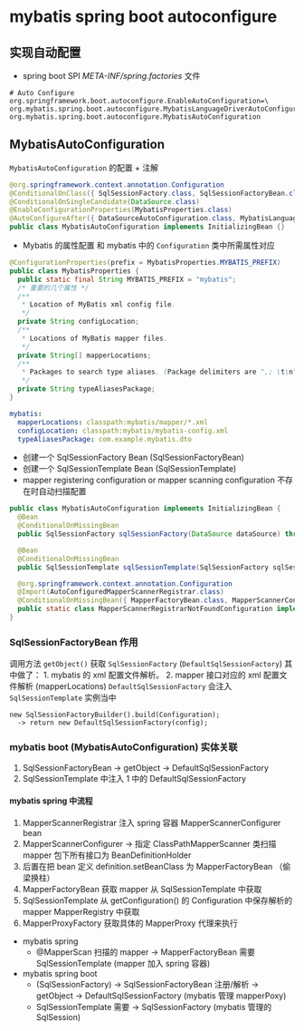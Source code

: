 # mybatis spring boot autoconfigure

## 实现自动配置

* spring boot SPI *META-INF/spring.factories* 文件

```properties
# Auto Configure
org.springframework.boot.autoconfigure.EnableAutoConfiguration=\
org.mybatis.spring.boot.autoconfigure.MybatisLanguageDriverAutoConfiguration,\
org.mybatis.spring.boot.autoconfigure.MybatisAutoConfiguration
```

## MybatisAutoConfiguration

`MybatisAutoConfiguration` 的配置 + 注解

```java
@org.springframework.context.annotation.Configuration
@ConditionalOnClass({ SqlSessionFactory.class, SqlSessionFactoryBean.class })
@ConditionalOnSingleCandidate(DataSource.class)
@EnableConfigurationProperties(MybatisProperties.class)
@AutoConfigureAfter({ DataSourceAutoConfiguration.class, MybatisLanguageDriverAutoConfiguration.class })
public class MybatisAutoConfiguration implements InitializingBean {}
```

* Mybatis 的属性配置
    和 mybatis 中的 `Configuration` 类中所需属性对应

```java
@ConfigurationProperties(prefix = MybatisProperties.MYBATIS_PREFIX)
public class MybatisProperties {
  public static final String MYBATIS_PREFIX = "mybatis";
  /* 重要的几个属性 */
  /**
   * Location of MyBatis xml config file.
   */
  private String configLocation;
  /**
   * Locations of MyBatis mapper files.
   */
  private String[] mapperLocations;
  /**
   * Packages to search type aliases. (Package delimiters are ",; \t\n")
   */
  private String typeAliasesPackage;
}
```

```yaml
mybatis:
  mapperLocations: classpath:mybatis/mapper/*.xml
  configLocation: classpath:mybatis/mybatis-config.xml
  typeAliasesPackage: com.example.mybatis.dto
```

* 创建一个 SqlSessionFactory Bean (SqlSessionFactoryBean)
* 创建一个 SqlSessionTemplate Bean (SqlSessionTemplate)
* mapper registering configuration or mapper scanning configuration 不存在时自动扫描配置

```java
public class MybatisAutoConfiguration implements InitializingBean {
  @Bean
  @ConditionalOnMissingBean
  public SqlSessionFactory sqlSessionFactory(DataSource dataSource) throws Exception {}

  @Bean
  @ConditionalOnMissingBean
  public SqlSessionTemplate sqlSessionTemplate(SqlSessionFactory sqlSessionFactory) {}

  @org.springframework.context.annotation.Configuration
  @Import(AutoConfiguredMapperScannerRegistrar.class)
  @ConditionalOnMissingBean({ MapperFactoryBean.class, MapperScannerConfigurer.class })
  public static class MapperScannerRegistrarNotFoundConfiguration implements InitializingBean {}
}
```

### SqlSessionFactoryBean 作用

调用方法 `getObject()` 获取 `SqlSessionFactory` (`DefaultSqlSessionFactory`)
其中做了： 1. mybatis 的 xml 配置文件解析。 2. mapper 接口对应的 xml 配置文件解析 (mapperLocations)
`DefaultSqlSessionFactory` 会注入 `SqlSessionTemplate` 实例当中

```
new SqlSessionFactoryBuilder().build(Configuration);
  -> return new DefaultSqlSessionFactory(config);
```

### mybatis boot (MybatisAutoConfiguration) 实体关联

1. SqlSessionFactoryBean -> getObject -> DefaultSqlSessionFactory
2. SqlSessionTemplate 中注入 1 中的 DefaultSqlSessionFactory

#### mybatis spring 中流程

1. MapperScannerRegistrar 注入 spring 容器 MapperScannerConfigurer bean
2. MapperScannerConfigurer -> 指定 ClassPathMapperScanner 类扫描 mapper 包下所有接口为 BeanDefinitionHolder
3. 后置在把 bean 定义 definition.setBeanClass 为 MapperFactoryBean （偷梁换柱）
4. MapperFactoryBean 获取 mapper 从 SqlSessionTemplate 中获取
5. SqlSessionTemplate 从 getConfiguration() 的 Configuration 中保存解析的 mapper MapperRegistry 中获取
6. MapperProxyFactory 获取具体的 MapperProxy 代理来执行

* mybatis spring
    * @MapperScan 扫描的 mapper -> MapperFactoryBean 需要 SqlSessionTemplate (mapper 加入 spring 容器)
* mybatis spring boot
    * (SqlSessionFactory) -> SqlSessionFactoryBean 注册/解析 -> getObject -> DefaultSqlSessionFactory (mybatis 管理 mapperPoxy)
    * SqlSessionTemplate 需要 -> SqlSessionFactory (mybatis 管理的 SqlSession)
